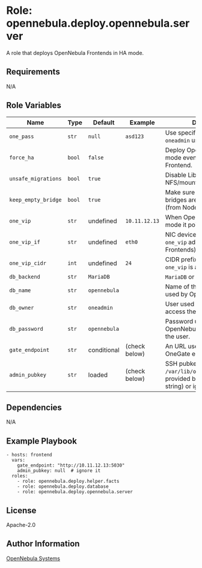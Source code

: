 Role: opennebula.deploy.opennebula.server
=========================================

A role that deploys OpenNebula Frontends in HA mode.

Requirements
------------

N/A

Role Variables
--------------

| Name                | Type   | Default      | Example       | Description                                                                                                     |
|---------------------|--------|--------------|---------------|-----------------------------------------------------------------------------------------------------------------|
| `one_pass`          | `str`  | `null`       | `asd123`      | Use specific password for the `oneadmin` user.                                                                  |
| `force_ha`          | `bool` | `false`      |               | Deploy OpenNebula in HA mode even with a single Frontend.                                                       |
| `unsafe_migrations` | `bool` | `true`       |               | Disable LibVirt's NFS/mountpoint checks.                                                                        |
| `keep_empty_bridge` | `bool` | `true`       |               | Make sure empty network bridges are never removed (from Nodes).                                                 |
| `one_vip`           | `str`  | undefined    | `10.11.12.13` | When OpenNebula is in HA mode it points to the Leader.                                                          |
| `one_vip_if`        | `str`  | undefined    | `eth0`        | NIC device to assign the `one_vip` address to (on Frontends).                                                   |
| `one_vip_cidr`      | `int`  | undefined    | `24`          | CIDR prefix of the subnet `one_vip` is allocated in.                                                            |
| `db_backend`        | `str`  | `MariaDB`    |               |`MariaDB` or `SQLite`.                                                                                           |
| `db_name`           | `str`  | `opennebula` |               | Name of the database/schema used by OpenNebula.                                                                 |
| `db_owner`          | `str`  | `oneadmin`   |               | User used by OpenNebula to access the database.                                                                 |
| `db_password`       | `str`  | `opennebula` |               | Password used by OpenNebula to authenticate the user.                                                           |
| `gate_endpoint`     | `str`  | conditional  | (check below) | An URL used to reach the OneGate endpoint (HTTP).                                                               |
| `admin_pubkey`      | `str`  | loaded       | (check below) | SSH pubkey loaded from `/var/lib/one/.ssh/id_rsa.pub`, provided by the user (as string) or ignored when `null`. |

Dependencies
------------

N/A

Example Playbook
----------------

    - hosts: frontend
      vars:
        gate_endpoint: "http://10.11.12.13:5030"
        admin_pubkey: null  # ignore it
      roles:
        - role: opennebula.deploy.helper.facts
        - role: opennebula.deploy.database
        - role: opennebula.deploy.opennebula.server

License
-------

Apache-2.0

Author Information
------------------

[OpenNebula Systems](https://opennebula.io/)

